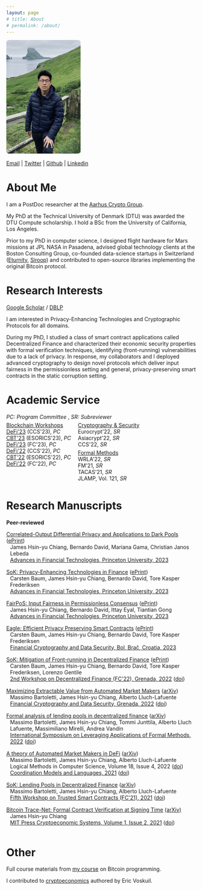 ```yaml
---
layout: page
# title: About
# permalink: /about/
---
```


<!-- # About me -->

<img src="images/me2.png" width="197px">

[Email](mailto:james.chiangwu@gmail.com) |
[Twitter](https://twitter.com/digi_james) |
[Github](https://github.com/jachiang) |
[Linkedin](https://www.linkedin.com/in/jameshsinyuchiang)


# About Me

I am a PostDoc researcher at the [Aarhus Crypto Group](https://users-cs.au.dk/orlandi/cryptogroup/). 

My PhD at the Technical University of Denmark (DTU) was awarded the DTU Compute scholarship. I hold a BSc from the University of California, Los Angeles. 

<!-- I am a member of the Formal Methods section of DTU, advised by [Alberto Lluch-Lafuente](http://www.imm.dtu.dk/~albl/), and the Cryptography group of IT University of Copenhagen, advised by [Bernardo David](http://www.bmdavid.com/). I have also had the fortune to be advised by [Massimo Bartoletti](https://tcs.unica.it/members/bart) (UniCa) and [Ittay Eyal](https://webee.technion.ac.il/people/ittay/) (Technion). -->

Prior to my PhD in computer science, I designed flight hardware for Mars missions at JPL NASA in Pasadena, advised global technology clients at the Boston Consulting Group, co-founded data-science startups in Switzerland ([Eturnity](https://eturnity.com/en/), [Siroop](https://www.handelszeitung.ch/unternehmen/so-teuer-war-fur-coop-und-swisscom-das-experiment-siroop)) and contributed to open-source libraries implementing the original Bitcoin protocol. 

# Research Interests

[Google Scholar](https://scholar.google.com/citations?hl=en&sortby=pubdate) / [DBLP](https://dblp.uni-trier.de/pid/282/1574.html)

I am interested in Privacy-Enhancing Technologies and Cryptographic Protocols for all domains.

During my PhD, I studied a class of smart contract applications called Decentralized Finance and characterized their economic security properties with formal verification techniques, identifying (front-running) vulnerabilities due to a lack of privacy. In response, my collaborators and I deployed advanced cryptography to design novel protocols which deliver input fairness in the permissionless setting and general, privacy-preserving smart contracts in the static corruption setting. 
<!-- I am interested in investigating universally expressive, privacy-preserving smart contracts
that scale and are secure against adaptive adversaries with a corruption budget applicable 
across all online internet participants. -->

# Academic Service

<div style = "padding:0px 0px 5px 0px">
<em>PC: Program Committee</em> , <em>SR: Subreviewer</em>
</div>

<!-- Div containing floating divs ... -->
<div style = "display:inline-block; padding:0px 0px 5px 0px">

<div style = "width:190px; float:left; padding:0px 0px 5px 0px">
  <u>Blockchain Workshops</u> <br>
  <a href="https://defi.security/">DeFi'23</a> (CCS'23), <em>PC</em> <br>
  <a href="https://deic.uab.cat/cbt/cbt2023/">CBT'23</a> (ESORICS'23), <em>PC</em> <br>
  <a href="https://fc23.ifca.ai/defi/">DeFi'23</a> (FC'23), <em>PC</em><br>
  <a href="https://dl.acm.org/action/showFmPdf?doi=10.1145%2F3560832">DeFi'22</a> (CCS'22), <em>PC</em> <br>
  <a href="https://deic.uab.cat/cbt/cbt2022/">CBT'22</a> (ESORICS'22), <em>PC</em> <br>
  <a href="https://fc22.ifca.ai/defi/">DeFi'22</a> (FC'22), <em>PC</em>
</div>

<div style = "width:180px;  float:left;  padding:0px 0px 5px 0px">
  <u>Cryptography & Security</u> <br>
  Eurocrypt'22, <em>SR</em> <br>
  Asiacrypt'22, <em>SR</em> <br>
  CCS'22, <em>SR</em>   
</div>

<div style = "width:190px;  float:left; padding:0px">
  <u>Formal Methods</u> <br>
  WRLA'22, <em>SR</em> <br>
  FM'21, <em>SR</em> <br>
  TACAS'21, <em>SR</em> <br>
  JLAMP, Vol. 121, <em>SR</em>
</div> 

</div>


# Research Manuscripts

<!-- **Under submission** -->

**Peer-reviewed**
<div style = "padding:0px 0px 15px 0px">
<u>Correlated-Output Differential Privacy and Applications to Dark Pools</u> (<a href="https://eprint.iacr.org/2023/943">ePrint</a>) <br>
  <div style = "padding:0px 0px 0px 10px">
  James Hsin-yu Chiang, Bernardo David, Mariana Gama, Christian Janos Lebeda <br>
    <a href="https://aftconf.github.io/aft23/program.html">Advances in Financial Technologies, Princeton University, 2023</a> 
  </div>
</div>

<div style = "padding:0px 0px 15px 0px">
<u>SoK: Privacy-Enhancing Technologies in Finance</u> (<a href="https://eprint.iacr.org/2023/122">ePrint</a>) <br>
<div style = "padding:0px 0px 0px 10px">
 Carsten Baum, James Hsin-yu Chiang, Bernardo David, Tore Kasper Frederiksen<br>
  <a href="https://aftconf.github.io/aft23/program.html">Advances in Financial Technologies, Princeton University, 2023</a> 
</div>
</div>

<div style = "padding:0px 0px 15px 0px">
<u>FairPoS: Input Fairness in Permissionless Consensus</u>  (<a href="https://eprint.iacr.org/2022/1442">ePrint</a>) <br>
<div style = "padding:0px 0px 0px 10px">
  James Hsin-yu Chiang, Bernardo David, Ittay Eyal, Tiantian Gong <br>
  <a href="https://aftconf.github.io/aft23/program.html">Advances in Financial Technologies, Princeton University, 2023</a>
</div>
</div>

<div style = "padding:0px 0px 15px 0px">
<u>Eagle: Efficient Privacy Preserving Smart Contracts</u> (<a href="https://eprint.iacr.org/2022/1435">ePrint</a>)<br>
<div style = "padding:0px 0px 0px 10px">
  Carsten Baum, James Hsin-yu Chiang, Bernardo David, Tore Kasper Frederiksen <br>
  <a href="https://fc23.ifca.ai/program.html">Financial Cryptography and Data Security, Bol, Brač, Croatia, 2023</a> 
</div>
</div>

<div style = "padding:0px 0px 15px 0px">
<u>SoK: Mitigation of Front-running in Decentralized Finance</u> (<a href="https://eprint.iacr.org/2021/1628">ePrint</a>)<br>
<div style = "padding:0px 0px 0px 10px">
  Carsten Baum, James Hsin-yu Chiang, Bernardo David, Tore Kasper Frederiksen, Lorenzo Gentile <br>
  <a href="https://fc22.ifca.ai/defi/program.html">2nd Workshop on Decentralized Finance (FC'22), Grenada, 2022</a> (<a href ="https://doi.org/10.1007/978-3-031-32415-4_17">doi</a>)
</div>
</div>

<div style = "padding:0px 0px 15px 0px">
<u>Maximizing Extractable Value from Automated Market Makers</u> (<a href="https://arxiv.org/abs/2106.01870">arXiv</a>)<br>
<div style = "padding:0px 0px 0px 10px">
  Massimo Bartoletti, James Hsin-yu Chiang, Alberto Lluch-Lafuente <br>
  <a href="https://fc22.ifca.ai/program.html">Financial Cryptography and Data Security, Grenada, 2022</a> (<a href="https://doi.org/10.1007/978-3-031-18283-9_1">doi</a>)
</div>
</div>

<div style = "padding:0px 0px 15px 0px">
<u>Formal analysis of lending pools in decentralized finance</u>  (<a href="https://arxiv.org/abs/2206.01333">arXiv</a>)<br>
<div style = "padding:0px 0px 0px 10px">
Massimo Bartoletti, James Hsin-yu Chiang, Tommi Junttila, Alberto Lluch Lafuente, Massimiliano Mirelli, Andrea Vandin <br>
<a href = "https://2022.isola-conference.org/program/">International Symposium on Leveraging Applications of Formal Methods, 2022</a> (<a href="https://doi.org/10.1007/978-3-031-19759-8_21">doi</a>)
</div>
</div>

<div style = "padding:0px 0px 15px 0px">
<u>A theory of Automated Market Makers in DeFi</u> (<a href="https://arxiv.org/abs/2102.11350v2">arXiv</a>)<br>
<div style = "padding:0px 0px 0px 10px">
  Massimo Bartoletti, James Hsin-yu Chiang, Alberto Lluch-Lafuente <br>
  Logical Methods in Computer Science, Volume 18, Issue 4, 2022 (<a href="https://doi.org/10.46298/lmcs-18(4:12)2022">doi</a>) <br>
  <a href="https://www.discotec.org/2021/programme">Coordination Models and Languages, 2021</a> (<a href="https://doi.org/10.1007/978-3-030-78142-2_11">doi</a>)
</div>
</div>

<div style = "padding:0px 0px 15px 0px">
<u> SoK: Lending Pools in Decentralized Finance</u> (<a href="https://arxiv.org/abs/2012.13230">arXiv</a>)<br>
<div style = "padding:0px 0px 0px 10px">
  Massimo Bartoletti, James Hsin-yu Chiang, Alberto Lluch-Lafuente <br>
  <a href="https://fc21.ifca.ai/wtsc/program.html">Fifth Workshop on Trusted Smart Contracts (FC'21), 2021</a> (<a href="https://doi.org/10.1007/978-3-662-63958-0_40">doi</a>)
</div>
</div>

<div style = "padding:0px 0px 15px 0px">
<u> Bitcoin Trace-Net: Formal Contract Verification at Signing Time</u> <a href="https://arxiv.org/abs/2007.07528">(arXiv)</a><br>
<div style = "padding:0px 0px 0px 10px">
  James Hsin-yu Chiang <br>
  <a href = "https://cryptoeconomicsystems.pubpub.org/vol1-2">MIT Press Cryptoeconomic Systems, Volume 1, Issue 2, 2021</a> (<a href="https://cryptoeconomicsystems.pubpub.org/pub/chiang-trace-net/release/4">doi</a>)
</div>
</div>



# Other
<div style = "display:inline-block; padding:0px 0px 20px 0px">
Full course materials from <a href="https://teachbitcoin.io/curriculum/">my course</a> on Bitcoin programming.<br>

I contributed to <a href="https://voskuil.org/cryptoeconomics/">cryptoeconomics</a> authored by Eric Voskuil.
</div>
